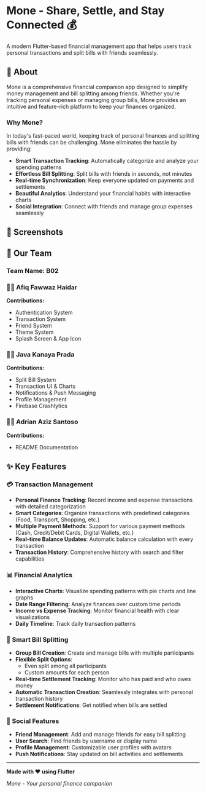 # Mone - Share, Settle, and Stay Connected 💰

A modern Flutter-based financial management app that helps users track personal transactions and split bills with friends seamlessly.

## 📱 About

Mone is a comprehensive financial companion app designed to simplify money management and bill splitting among friends. Whether you're tracking personal expenses or managing group bills, Mone provides an intuitive and feature-rich platform to keep your finances organized.

### Why Mone?

In today's fast-paced world, keeping track of personal finances and splitting bills with friends can be challenging. Mone eliminates the hassle by providing:

- **Smart Transaction Tracking**: Automatically categorize and analyze your spending patterns
- **Effortless Bill Splitting**: Split bills with friends in seconds, not minutes
- **Real-time Synchronization**: Keep everyone updated on payments and settlements
- **Beautiful Analytics**: Understand your financial habits with interactive charts
- **Social Integration**: Connect with friends and manage group expenses seamlessly

## 📸 Screenshots

## 👥 Our Team

### Team Name: B02

### 👨‍💻 Afiq Fawwaz Haidar

**Contributions:**
  - Authentication System
  - Transaction System 
  - Friend System 
  - Theme System
  - Splash Screen & App Icon

### 👨‍💻 Java Kanaya Prada

**Contributions:**
  - Split Bill System
  - Transaction UI & Charts
  - Notifications & Push Messaging
  - Profile Management
  - Firebase Crashlytics

### 👨‍💻 Adrian Aziz Santoso

**Contributions:** 
   - README Documentation

## ✨ Key Features

### 💳 Transaction Management

- **Personal Finance Tracking**: Record income and expense transactions with detailed categorization
- **Smart Categories**: Organize transactions with predefined categories (Food, Transport, Shopping, etc.)
- **Multiple Payment Methods**: Support for various payment methods (Cash, Credit/Debit Cards, Digital Wallets, etc.)
- **Real-time Balance Updates**: Automatic balance calculation with every transaction
- **Transaction History**: Comprehensive history with search and filter capabilities

### 📊 Financial Analytics

- **Interactive Charts**: Visualize spending patterns with pie charts and line graphs
- **Date Range Filtering**: Analyze finances over custom time periods
- **Income vs Expense Tracking**: Monitor financial health with clear visualizations
- **Daily Timeline**: Track daily transaction patterns

### 🧾 Smart Bill Splitting

- **Group Bill Creation**: Create and manage bills with multiple participants
- **Flexible Split Options**:
  - Even split among all participants
  - Custom amounts for each person
- **Real-time Settlement Tracking**: Monitor who has paid and who owes money
- **Automatic Transaction Creation**: Seamlessly integrates with personal transaction history
- **Settlement Notifications**: Get notified when bills are settled

### 👥 Social Features

- **Friend Management**: Add and manage friends for easy bill splitting
- **User Search**: Find friends by username or display name
- **Profile Management**: Customizable user profiles with avatars
- **Push Notifications**: Stay updated on bill activities and settlements

---

**Made with ❤️ using Flutter**

*Mone - Your personal finance companion*
